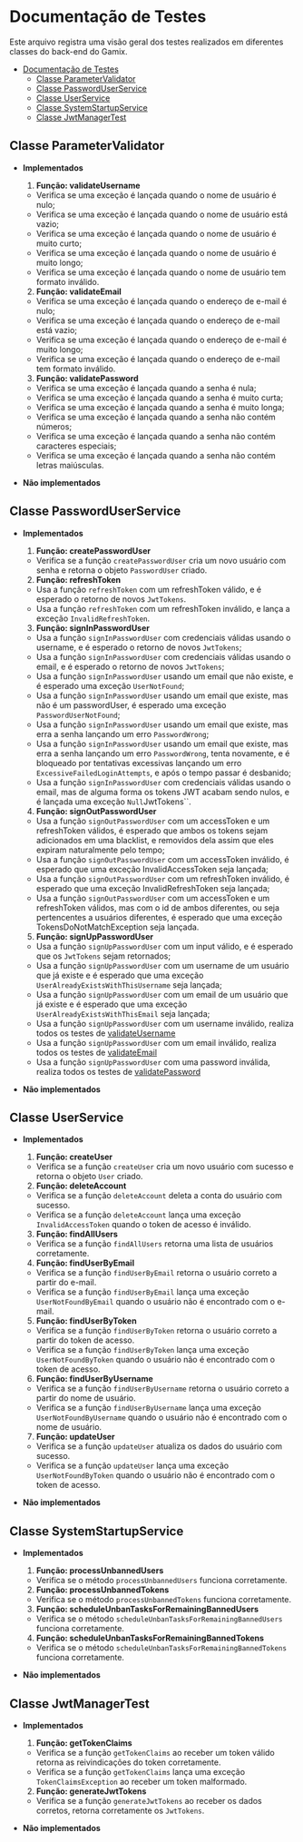 # Documentação de Testes

Este arquivo registra uma visão geral dos testes realizados em diferentes classes do back-end do Gamix.


- [Documentação de Testes](#documentação-de-testes)
  - [Classe ParameterValidator](#classe-parametervalidator)
  - [Classe PasswordUserService](#classe-passworduserservice)
  - [Classe UserService](#classe-userservice)
  - [Classe SystemStartupService](#classe-systemstartupservice)
  - [Classe JwtManagerTest](#classe-jwtmanagertest)

## Classe ParameterValidator
- **Implementados**
  1. **Função: validateUsername**
    - Verifica se uma exceção é lançada quando o nome de usuário é nulo;
    - Verifica se uma exceção é lançada quando o nome de usuário está vazio;
    - Verifica se uma exceção é lançada quando o nome de usuário é muito curto;
    - Verifica se uma exceção é lançada quando o nome de usuário é muito longo;
    - Verifica se uma exceção é lançada quando o nome de usuário tem formato inválido.

  2. **Função: validateEmail**
    - Verifica se uma exceção é lançada quando o endereço de e-mail é nulo;
    - Verifica se uma exceção é lançada quando o endereço de e-mail está vazio;
    - Verifica se uma exceção é lançada quando o endereço de e-mail é muito longo;
    - Verifica se uma exceção é lançada quando o endereço de e-mail tem formato inválido.

  3. **Função: validatePassword**
    - Verifica se uma exceção é lançada quando a senha é nula;
    - Verifica se uma exceção é lançada quando a senha é muito curta;
    - Verifica se uma exceção é lançada quando a senha é muito longa;
    - Verifica se uma exceção é lançada quando a senha não contém números;
    - Verifica se uma exceção é lançada quando a senha não contém caracteres especiais;
    - Verifica se uma exceção é lançada quando a senha não contém letras maiúsculas.
- **Não implementados**

## Classe PasswordUserService
- **Implementados**
  1. **Função: createPasswordUser**
    - Verifica se a função `createPasswordUser` cria um novo usuário com senha e retorna o objeto `PasswordUser` criado.
    
  2. **Função: refreshToken**
    - Usa a função `refreshToken` com um refreshToken válido, e é esperado o retorno de novos `JwtTokens`.
    - Usa a função `refreshToken` com um refreshToken inválido, e lança a exceção `InvalidRefreshToken`.

  3. **Função: signInPasswordUser**
    - Usa a função `signInPasswordUser` com credenciais válidas usando o username, e é esperado o retorno de novos `JwtTokens`;
    - Usa a função `signInPasswordUser` com credenciais válidas usando o email, e é esperado o retorno de novos `JwtTokens`;
    - Usa a função `signInPasswordUser` usando um email que não existe, e é esperado uma exceção `UserNotFound`;
    - Usa a função `signInPasswordUser` usando um email que existe, mas não é um passwordUser, é esperado uma exceção `PasswordUserNotFound`;
    - Usa a função `signInPasswordUser` usando um email que existe, mas erra a senha lançando um erro `PasswordWrong`;
    - Usa a função `signInPasswordUser` usando um email que existe, mas erra a senha lançando um erro `PasswordWrong`, tenta novamente, e é bloqueado por tentativas excessivas lançando um erro `ExcessiveFailedLoginAttempts`, e após o tempo passar é desbanido;
    - Usa a função `signInPasswordUser` com credenciais válidas usando o email, mas de alguma forma os tokens JWT acabam sendo nulos, e é lançada uma exceção `Null`JwtTokens``.
  
  4. **Função: signOutPasswordUser**
    - Usa a função `signOutPasswordUser` com um accessToken e um refreshToken válidos, é esperado que ambos os tokens sejam adicionados em uma blacklist, e removidos dela assim que eles expiram naturalmente pelo tempo;
    - Usa a função `signOutPasswordUser` com um accessToken inválido, é esperado que uma exceção InvalidAccessToken seja lançada;
    - Usa a função `signOutPasswordUser` com um refreshToken inválido, é esperado que uma exceção InvalidRefreshToken seja lançada;
    - Usa a função `signOutPasswordUser` com um accessToken e um refreshToken válidos, mas com o id de ambos diferentes, ou seja pertencentes a usuários diferentes, é esperado que uma exceção TokensDoNotMatchException seja lançada.

  5. **Função: signUpPasswordUser**
    - Usa a função `signUpPasswordUser` com um input válido, e é esperado que os `JwtTokens` sejam retornados;
    - Usa a função `signUpPasswordUser` com um username de um usuário que já existe e é esperado que uma exceção `UserAlreadyExistsWithThisUsername` seja lançada;
    - Usa a função `signUpPasswordUser` com um email de um usuário que já existe e é esperado que uma exceção `UserAlreadyExistsWithThisEmail` seja lançada;
    - Usa a função `signUpPasswordUser` com um username inválido, realiza todos os testes de [validateUsername](#testes-de-validação-de-parâmetros)
    - Usa a função `signUpPasswordUser` com um email inválido, realiza todos os testes de [validateEmail](#testes-de-validação-de-parâmetros)
    - Usa a função `signUpPasswordUser` com uma password inválida, realiza todos os testes de [validatePassword](#testes-de-validação-de-parâmetros)
  
- **Não implementados**

## Classe UserService
- **Implementados**
  1. **Função: createUser**
    - Verifica se a função `createUser` cria um novo usuário com sucesso e retorna o objeto `User` criado.

  2. **Função: deleteAccount**
    - Verifica se a função `deleteAccount` deleta a conta do usuário com sucesso.
    - Verifica se a função `deleteAccount` lança uma exceção `InvalidAccessToken` quando o token de acesso é inválido.
    
  3. **Função: findAllUsers**
    - Verifica se a função `findAllUsers` retorna uma lista de usuários corretamente.

  4. **Função: findUserByEmail**
    - Verifica se a função `findUserByEmail` retorna o usuário correto a partir do e-mail.
    - Verifica se a função `findUserByEmail` lança uma exceção `UserNotFoundByEmail` quando o usuário não é encontrado com o e-mail.

  5. **Função: findUserByToken**
    - Verifica se a função `findUserByToken` retorna o usuário correto a partir do token de acesso.
    - Verifica se a função `findUserByToken` lança uma exceção `UserNotFoundByToken` quando o usuário não é encontrado com o token de acesso.

  6. **Função: findUserByUsername**
    - Verifica se a função `findUserByUsername` retorna o usuário correto a partir do nome de usuário.
    - Verifica se a função `findUserByUsername` lança uma exceção `UserNotFoundByUsername` quando o usuário não é encontrado com o nome de usuário.

  7. **Função: updateUser**
    - Verifica se a função `updateUser` atualiza os dados do usuário com sucesso.
    - Verifica se a função `updateUser` lança uma exceção `UserNotFoundByToken` quando o usuário não é encontrado com o token de acesso.
    
- **Não implementados**

## Classe SystemStartupService
- **Implementados**
  1. **Função: processUnbannedUsers**
  - Verifica se o método `processUnbannedUsers` funciona corretamente.
  
  2. **Função: processUnbannedTokens**
  - Verifica se o método `processUnbannedTokens` funciona corretamente.
  
  3. **Função: scheduleUnbanTasksForRemainingBannedUsers**
  - Verifica se o método `scheduleUnbanTasksForRemainingBannedUsers` funciona corretamente.
  
  4. **Função: scheduleUnbanTasksForRemainingBannedTokens**
  - Verifica se o método `scheduleUnbanTasksForRemainingBannedTokens` funciona corretamente.

- **Não implementados**

## Classe JwtManagerTest
- **Implementados**
  1. **Função: getTokenClaims**
  - Verifica se a função `getTokenClaims` ao receber um token válido retorna as reivindicações do token corretamente.
  - Verifica se a função `getTokenClaims` lança uma exceção `TokenClaimsException` ao receber um token malformado.

  2. **Função: generateJwtTokens**
  - Verifica se a função `generateJwtTokens` ao receber os dados corretos, retorna corretamente os `JwtTokens`.

- **Não implementados**
